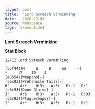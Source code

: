```yaml
---
layout: post
title:  "Lord Skreech Verminking"
date:   2020-12-05
source: Wahapedia
tags: [skaventide]
---
```


**Lord Skreech Verminking**

**Stat Block**
```
12/12 Lord Skreech Verminking
```

```
[56f442]M     W     B     Sa    [-]
*     12    10    4     
[e85545]Weapons[-]
[c6c930]Prehensile Tails[-]
6"     A:*    H:3+   W:3+   R:-1   D:1   
[c6c930]Doom Glaive[-]
3"     A:6    H:3+   W:3+   R:-1   D:D3  
[c6c930]Plaguereaper[-]
1"     A:*    H:3+   W:3+   R:-1   D:1   
```


